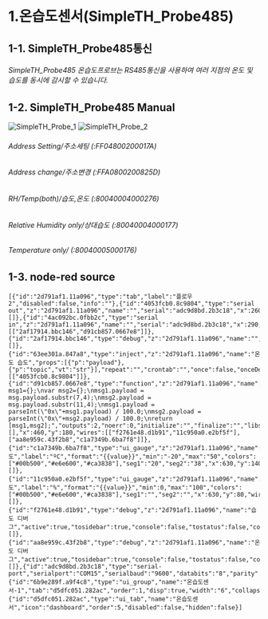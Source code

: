 1.온습도센서(SimpleTH_Probe485)
=============
1-1. SimpleTH_Probe485통신
-------------
###### SimpleTH_Probe485 온습도프로브는 RS485통신을 사용하여 여러 지점의 온도 및 습도를 동시에 감시할 수 있습니다.
1-2. SimpleTH_Probe485 Manual
-------------
![SimpleTH_Probe_1](https://user-images.githubusercontent.com/86224836/122852917-5b706580-d34c-11eb-9ca5-96f1ab5b7323.png)
![SimpleTH_Probe_2](https://user-images.githubusercontent.com/86224836/122852921-5ca19280-d34c-11eb-8653-5028a0047946.png)
###### Address Setting/주소세팅 (:FF04800200017A)
###### Address change/주소변경 (:FFA0800200825D)
###### RH/Temp(both)/습도,온도 (:80040004000276)
###### Relative Humidity only/상대습도 (:80040004000177)
###### Temperature only/ (:80040005000176)
1-3. node-red source
-------------
<pre><code>[{"id":"2d791af1.11a096","type":"tab","label":"플로우 2","disabled":false,"info":""},{"id":"4053fcb0.8c9804","type":"serial out","z":"2d791af1.11a096","name":"","serial":"adc9d8bd.2b3c18","x":260,"y":40,"wires":[]},{"id":"4ac092bc.0fbb2c","type":"serial in","z":"2d791af1.11a096","name":"","serial":"adc9d8bd.2b3c18","x":290,"y":120,"wires":[["2af17914.bbc146","d91cb857.0667e8"]]},{"id":"2af17914.bbc146","type":"debug","z":"2d791af1.11a096","name":"","active":true,"tosidebar":true,"console":false,"tostatus":false,"complete":"payload","targetType":"msg","statusVal":"","statusType":"auto","x":470,"y":40,"wires":[]},{"id":"63ee301a.847a8","type":"inject","z":"2d791af1.11a096","name":"온도 습도","props":[{"p":"payload"},{"p":"topic","vt":"str"}],"repeat":"","crontab":"","once":false,"onceDelay":0.1,"topic":"","payload":"::80040004000276","payloadType":"str","x":100,"y":40,"wires":[["4053fcb0.8c9804"]]},{"id":"d91cb857.0667e8","type":"function","z":"2d791af1.11a096","name":"","func":"var msg1={};\nvar msg2={};\nmsg1.payload = msg.payload.substr(7,4);\nmsg2.payload = msg.payload.substr(11,4);\nmsg1.payload = parseInt(\"0x\"+msg1.payload) / 100.0;\nmsg2.payload = parseInt(\"0x\"+msg2.payload) / 100.0;\nreturn [msg1,msg2];","outputs":2,"noerr":0,"initialize":"","finalize":"","libs":[],"x":460,"y":180,"wires":[["f2761e48.d1b91","11c950a0.e2bf5f"],["aa8e959c.43f2b8","c1a7349b.6ba7f8"]]},{"id":"c1a7349b.6ba7f8","type":"ui_gauge","z":"2d791af1.11a096","name":"","group":"6b9e289f.a9f4c8","order":0,"width":0,"height":0,"gtype":"gage","title":"온도","label":"ºC","format":"{{value}}","min":"-20","max":"50","colors":["#00b500","#e6e600","#ca3838"],"seg1":"20","seg2":"38","x":630,"y":140,"wires":[]},{"id":"11c950a0.e2bf5f","type":"ui_gauge","z":"2d791af1.11a096","name":"","group":"6b9e289f.a9f4c8","order":0,"width":0,"height":0,"gtype":"wave","title":"습도","label":"%","format":"{{value}}","min":0,"max":"100","colors":["#00b500","#e6e600","#ca3838"],"seg1":"","seg2":"","x":630,"y":80,"wires":[]},{"id":"f2761e48.d1b91","type":"debug","z":"2d791af1.11a096","name":"습도 디버그","active":true,"tosidebar":true,"console":false,"tostatus":false,"complete":"payload","targetType":"msg","statusVal":"","statusType":"auto","x":650,"y":200,"wires":[]},{"id":"aa8e959c.43f2b8","type":"debug","z":"2d791af1.11a096","name":"온도 디버그","active":true,"tosidebar":true,"console":false,"tostatus":false,"complete":"payload","targetType":"msg","statusVal":"","statusType":"auto","x":650,"y":260,"wires":[]},{"id":"adc9d8bd.2b3c18","type":"serial-port","serialport":"COM15","serialbaud":"9600","databits":"8","parity":"none","stopbits":"1","waitfor":"","dtr":"none","rts":"none","cts":"none","dsr":"none","newline":"\\n","bin":"false","out":"char","addchar":"\\r\\n","responsetimeout":"10000"},{"id":"6b9e289f.a9f4c8","type":"ui_group","name":"온습도센서-1","tab":"d5dfc051.282ac","order":1,"disp":true,"width":"6","collapse":false},{"id":"d5dfc051.282ac","type":"ui_tab","name":"온습도센서","icon":"dashboard","order":5,"disabled":false,"hidden":false}]</code></pre>
